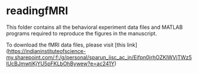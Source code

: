 # readingfMRI

This folder contains all the behavioral experiment data files and MATLAB programs required to reproduce the figures in the manuscript. 

To download the fMRI data files, please visit [this link] (https://indianinstituteofscience-my.sharepoint.com/:f:/g/personal/sparun_iisc_ac_in/Ejfpn0jrhOZKlWVjTWz5lUcBJmwtiKjYU5pFKLbOhBywew?e=ac241Y)
